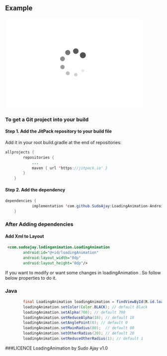## Example
![Alt Text](https://github.com/SudoAjay/LoadingAnimation-Android/blob/master/app/src/main/res/drawable/LoadingAnimation.gif)

### To get a Git project into your build

#### Step 1. Add the JitPack repository to your build file

Add it in your root build.gradle at the end of repositories:

```Java
allprojects {
		repositories {
			...
			maven { url 'https://jitpack.io' }
		}
	}
```
#### Step 2. Add the dependency


```Java
dependencies {
	        implementation 'com.github.SudoAjay:LoadingAnimation-Android:Tag'
	}
```

### After Adding dependencies

#### Add Xml to Layout

```XML
 <com.sudoajay.lodinganimation.LoadingAnimation
        android:id="@+id/loadingAnimation"
        android:layout_width="0dp"
        android:layout_height="0dp"/>
```

If you want to modify or want some changes in loadingAnimation . So follow below properties to do it.

### Java

```Java
        final LoadingAnimation loadingAnimation = findViewById(R.id.loadingAnimation);
        loadingAnimation.setColor(Color.BLACK); // default Black
        loadingAnimation.setAlpha(700); // default 700
        loadingAnimation.setReduceAlpha(18); // default 18
        loadingAnimation.setAnglePoint(0); // default 0 
        loadingAnimation.setMainRadius(80);  // default 80
        loadingAnimation.setOtherRadius(20); // default 20
        loadingAnimation.setReduceOtherRadius(1); // default 1
```
###LICENCE
LoadingAnimation by Sudo Ajay v1.0 

